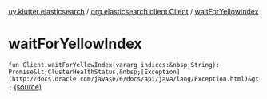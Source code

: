 [uy.klutter.elasticsearch](../index.md) / [org.elasticsearch.client.Client](index.md) / [waitForYellowIndex](.)


# waitForYellowIndex

`fun Client.waitForYellowIndex(vararg indices:&nbsp;String): Promise&lt;ClusterHealthStatus,&nbsp;[Exception](http://docs.oracle.com/javase/6/docs/api/java/lang/Exception.html)&gt;` [(source)](https://github.com/kohesive/klutter/blob/master/elasticsearch-jdk7/src/main/kotlin/uy/klutter/elasticsearch/Client.kt#L130)


